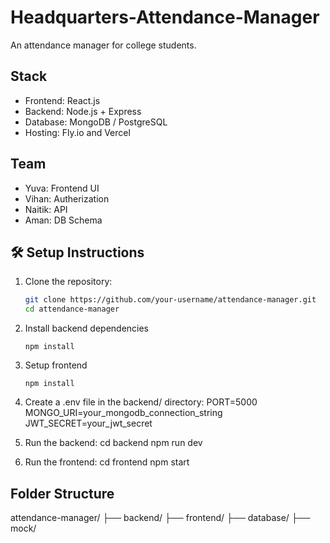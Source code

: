 # Headquarters-Attendance-Manager
An attendance manager for college students.

## Stack
- Frontend: React.js
- Backend: Node.js + Express
- Database: MongoDB / PostgreSQL
- Hosting: Fly.io and Vercel

## Team
- Yuva: Frontend UI
- Vihan: Autherization
- Naitik: API 
- Aman: DB Schema

## 🛠 Setup Instructions

1. Clone the repository:
   ```bash
   git clone https://github.com/your-username/attendance-manager.git
   cd attendance-manager

2. Install backend dependencies
    ```cd backend
    npm install

3. Setup frontend
    ```cd ../frontend
    npm install

4. Create a .env file in the backend/ directory:
    PORT=5000
    MONGO_URI=your_mongodb_connection_string
    JWT_SECRET=your_jwt_secret

5. Run the backend:
    cd backend
    npm run dev

6. Run the frontend:
    cd frontend
    npm start

## Folder Structure
attendance-manager/
├── backend/
├── frontend/
├── database/
├── mock/
